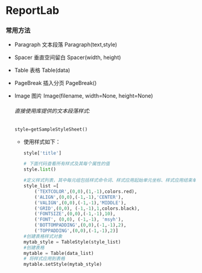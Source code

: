# ReportLab

### 常用方法

- Paragraph     文本段落            Paragraph(text,style)

- Spacer          垂直空间留白       Spacer(width, height)

- Table            表格                    Table(data)

- PageBreak    插入分页              PageBreak()

- Image             图片                Image(filename, width=None, height=None)

  ###### 直接使用库提供的文本段落样式:

  ```py
  style=getSampleStyleSheet()
  ```

  - 使用样式如下：

    ```py
    style['title']
    
    # 下面代码查看所有样式及其每个属性的值
    style.list()
    
    #定义样式列表，其中每元组包括样式命令词、样式应用起始单元坐标、样式应用结束单元坐标和样式值。（具体样式命令词请叁阅官方文档）
    style_list =[                            
        ('TEXTCOLOR',(0,0),(1,-1),colors.red),
        ('ALIGN',(0,0),(-1,-1),'CENTER'),
        ('VALIGN',(0,0),(-1,-1),'MIDDLE'),
        ('GRID',(0,0), (-1,-1),1,colors.black),
        ('FONTSIZE',(0,0),(-1,-1),10),
        ('FONT', (0,0), (-1,-1), 'msyh'),
        ('BOTTOMPADDING',(0,0),(-1,-1),2),
        ('TOPPADDING',(0,0),(-1,-1),2)]
    #创建表格样式对象
    mytab_style = TableStyle(style_list)
    #创建表格
    mytable = Table(data_list)
    # 将样式应用到表格
    mytable.setStyle(mytab_style)
    ```

  


